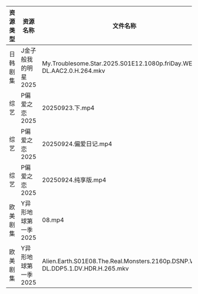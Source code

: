 | 资源类型 | 资源名称         | 文件名称                                                                           | 分享链接                                | 更新时间                |
| ---- | ------------ | ------------------------------------------------------------------------------ | ----------------------------------- | ------------------- |
| 日韩剧集 | J金子般我的明星2025 | My.Troublesome.Star.2025.S01E12.1080p.friDay.WEB-DL.AAC2.0.H.264.mkv           | https://pan.quark.cn/s/10be8bbe13e5 | 2025-09-24 10:16:38 |
| 综艺   | P偏爱之恋2025    | 20250923.下.mp4                                                                 | https://pan.quark.cn/s/2023e0def11e | 2025-09-24 10:28:12 |
| 综艺   | P偏爱之恋2025    | 20250924.偏爱日记.mp4                                                              | https://pan.quark.cn/s/2023e0def11e | 2025-09-24 10:28:08 |
| 综艺   | P偏爱之恋2025    | 20250924.纯享版.mp4                                                               | https://pan.quark.cn/s/2023e0def11e | 2025-09-24 10:28:04 |
| 欧美剧集 | Y异形地球第一季2025 | 08.mp4                                                                         | https://pan.quark.cn/s/414812145daa | 2025-09-24 10:23:13 |
| 欧美剧集 | Y异形地球第一季2025 | Alien.Earth.S01E08.The.Real.Monsters.2160p.DSNP.WEB-DL.DDP5.1.DV.HDR.H.265.mkv | https://pan.quark.cn/s/414812145daa | 2025-09-24 10:23:16 |
